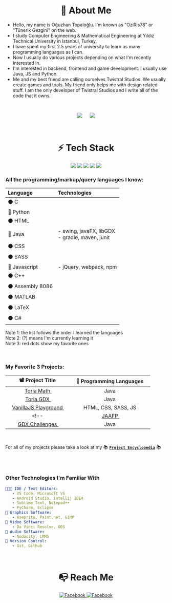 




<h1 align="center"> 🚀 About Me</h1>

- Hello, my name is Oğuzhan Topaloğlu. I'm known as "OziRis78" or "Tünerik Gezgini" on the web.
- I study Computer Engineering & Mathematical Engineering at Yıldız Technical University in Istanbul, Turkey.
- I have spent my first 2.5 years of university to learn as many programming languages as I can.
- Now I usually do various projects depending on what I'm recently interested in.
- I'm interested in backend, frontend and game development. I usually use Java, JS and Python.
- Me and my best friend are calling ourselves Twistral Studios. We usually create games and tools. My friend only helps me with design related stuff. I am the only developer of Twistral Studios and I write all of the code that it owns.


<br>


<p align="center">
<img src="https://github-readme-stats.vercel.app/api?username=oziris78&show_icons=true&count_private=true&theme=dracula&include_all_commits=true">
   &nbsp;&nbsp;&nbsp;&nbsp;
<img src="https://github-readme-stats.vercel.app/api/top-langs/?username=oziris78&layout=compact&theme=dracula&langs_count=10">
</p>







<br>

<h1 align="center"> ⚡ Tech Stack </h1>

<div align="center">
   <img src="https://img.shields.io/badge/C-00599C?style=for-the-badge&logo=c&logoColor=white">
   <img src="https://img.shields.io/badge/C%2B%2B-00599C?style=for-the-badge&logo=c%2B%2B&logoColor=white">
   <img src="https://img.shields.io/badge/Python-14354C?style=for-the-badge&logo=python&logoColor=white">
   <img src="https://img.shields.io/badge/JavaScript-323330?style=for-the-badge&logo=javascript&logoColor=F7DF1E">
   <img src="https://img.shields.io/badge/Java-ED8B00?style=for-the-badge&logo=java&logoColor=white">
</div>



### All the programming/markup/query languages I know:

| Language | Technologies  |
| :--- | :--  |
|⚫ C  |   |
|🔴 Python  |   |
|⚫ HTML  |   |
|🔴 Java    |  - swing, javaFX, libGDX  <br> - gradle, maven, junit |
|⚫ CSS  |   |
|⚫ SASS  |   |
|🔴 Javascript  |  - jQuery, webpack, npm |
|⚫ C++  |   |
|⚫ Assembly 8086  |   |
|⚫ MATLAB  |   |
|⚫ LaTeX  |   |
|⚫ C#  |   |

<!--
```
⚫ C  
🔴 Python  
⚫ HTML  
🔴 Java  
   - swing, javaFX, libGDX  
   - gradle, maven, junit  
⚫ CSS  
⚫ SASS  
🔴 Javascript  
   - jQuery, webpack, npm  
⚫ C++  
⚫ Assembly 8086  
⚫ MATLAB  
⚫ LaTeX  
⚫ C#  
```
-->

Note 1: the list follows the order I learned the languages <br>
Note 2: (?) means I'm currently learning it <br>
Note 3: red dots show my favorite ones <br>

<br>

### My Favorite 3 Projects:

|      &nbsp;&nbsp; 📽 Project Title &nbsp;&nbsp;         |     &nbsp;&nbsp; 📑 Programming Languages &nbsp;&nbsp;     |
|  :---------------------------------------------------:  |  :------------------------------------------------------:  |
|  &nbsp;&nbsp; <a href="https://github.com/oziris78/toria-math"> Toria Math  </a> &nbsp;&nbsp;                   |  Java  |
|  &nbsp;&nbsp; <a href="https://github.com/oziris78/toria-gdx"> Toria GDX  </a> &nbsp;&nbsp;                     |  Java  |  
|  &nbsp;&nbsp; <a href="https://github.com/oziris78/vanillajs-playground"> VanillaJS Playground </a> &nbsp;&nbsp;  |  HTML, CSS, SASS, JS  |
<!--|  &nbsp;&nbsp; <a href="https://github.com/oziris78/jaafp"> JAAFP </a> &nbsp;&nbsp;                              |  Java  |
|  &nbsp;&nbsp; <a href="https://github.com/oziris78/gdx-challenges"> GDX Challenges </a> &nbsp;&nbsp;              |  Java  |-->

<br>

For all of my projects please take a look at my 📚 <a href="https://github.com/oziris78/oziris78/blob/main/projects.md"> **` Project Encyclopedia `**</a> 📚



<br>
<br>

### Other Technologies I'm Familiar With

```yaml
👨🏻‍💻 IDE / Text Editors:
   - VS Code, Microsoft VS
   - Android Studio, Intellij IDEA
   - Sublime Text, Notepad++
   - PyCharm, Eclipse
🎨 Graphics Software:
   - Aseprite, Paint.net, GIMP
🎥 Video Software:
   - Da Vinci Resolve, OBS
🎤 Audio Software:
   - Audacity, LMMS
📂 Version Control:
   - Git, Github
```




<br>

<h1 align="center">📭 Reach Me</h1>

<div align="center">
   
<a href="https://www.linkedin.com/in/o%C4%9Fuzhan-topalo%C4%9Flu-787b2b205/">
<img src="https://img.shields.io/badge/LinkedIn-0077B5?style=for-the-badge&logo=linkedin&logoColor=white" title="Facebook">
</a>
   
<a href="https://www.instagram.com/tunerikgezgini78/">
<img src="https://img.shields.io/badge/Instagram-E4405F?style=for-the-badge&logo=instagram&logoColor=white" title="Facebook">
</a>

<!---
<a href="mailto:nononosorry@gmail.com">
<img src="https://img.shields.io/badge/Gmail-D14836?style=for-the-badge&logo=gmail&logoColor=white" title="GMail">
</a>
--->

</div>




